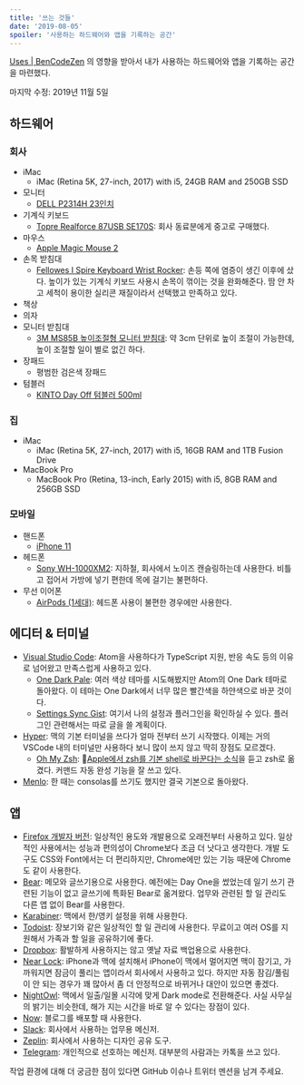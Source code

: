 ```yaml
---
title: '쓰는 것들'
date: '2019-08-05'
spoiler: '사용하는 하드웨어와 앱을 기록하는 공간'
---
```


[Uses | BenCodeZen](https://www.bencodezen.io/uses/) 의 영향을 받아서 내가 사용하는 하드웨어와 앱을 기록하는 공간을 마련했다.

마지막 수정: 2019년 11월 5일

## 하드웨어

### 회사

- iMac
  - iMac (Retina 5K, 27-inch, 2017) with i5, 24GB RAM and 250GB SSD
- 모니터
  - [DELL P2314H 23인치](https://www.dell.com/ee/business/p/dell-p2314h/pd)
- 기계식 키보드
  - [Topre Realforce 87USB SE170S](https://www.amazon.com/Topre-Realforce-Keyboard-English-Layout/dp/B00542RTIU): 회사 동료분에게 중고로 구매했다.
- 마우스
  - [Apple Magic Mouse 2](https://www.apple.com/kr/shop/product/MLA02KH/A/magic-mouse-2-%EC%8B%A4%EB%B2%84)
- 손목 받침대
  - [Fellowes I Spire Keyboard Wrist Rocker](https://www.amazon.com/Fellowes-I-Spire-Keyboard-Rocking-9314601/dp/B0114MTFWG?): 손등 쪽에 염증이 생긴 이후에 샀다. 높이가 있는 기계식 키보드 사용시 손목이 꺾이는 것을 완화해준다. 땀 안 차고 세척이 용이한 실리콘 재질이라서 선택했고 만족하고 있다.
- 책상
- 의자
- 모니터 받침대
  - [3M MS85B 높이조절형 모니터 받침대](http://prod.danawa.com/info/?pcode=7839571&cate=1534153): 약 3cm 단위로 높이 조절이 가능한데, 높이 조절할 일이 별로 없긴 하다.
- 장패드
  - 평범한 검은색 장패드
- 텀블러
  - [KINTO Day Off 텀블러 500ml](https://kintostore.com/products/day-off-tumbler)

### 집

- iMac
  - iMac (Retina 5K, 27-inch, 2017) with i5, 16GB RAM and 1TB Fusion Drive
- MacBook Pro
  - MacBook Pro (Retina, 13-inch, Early 2015) with i5, 8GB RAM and 256GB SSD

### 모바일

- 핸드폰
  - [iPhone 11](https://www.apple.com/kr/iphone-11/)
- 헤드폰
  - [Sony WH-1000XM2](https://www.sony.co.kr/electronics/headband-headphones/wh-1000xm2): 지하철, 회사에서 노이즈 캔슬링하는데 사용한다. 비틀고 접어서 가방에 넣기 편한데 목에 걸기는 불편하다.
- 무선 이어폰
  - [AirPods (1세대)](https://support.apple.com/kb/SP750?locale=ko_KR): 헤드폰 사용이 불편한 경우에만 사용한다.

## 에디터 & 터미널

- [Visual Studio Code](https://code.visualstudio.com/): Atom을 사용하다가 TypeScript 지원, 반응 속도 등의 이유로 넘어왔고 만족스럽게 사용하고 있다.
  - [One Dark Pale](https://marketplace.visualstudio.com/items?itemName=szastupov.one-dark-pale): 여러 색상 테마를 시도해봤지만 Atom의 One Dark 테마로 돌아왔다. 이 테마는 One Dark에서 너무 많은 빨간색을 하얀색으로 바꾼 것이다.
  - [Settings Sync Gist](https://gist.github.com/choyongjoon/7575b88818edc6ba499b6b026bafc76b): 여기서 나의 설정과 플러그인을 확인하실 수 있다. 플러그인 관련해서는 따로 글을 쓸 계획이다.
- [Hyper](https://hyper.is/): 맥의 기본 터미널을 쓰다가 얼마 전부터 쓰기 시작했다. 이제는 거의 VSCode 내의 터미널만 사용하다 보니 많이 쓰지 않고 딱히 장점도 모르겠다.
  - [Oh My Zsh](https://ohmyz.sh/): [Apple에서 zsh를 기본 shell로 바꾼다는 소식](https://www.theverge.com/2019/6/4/18651872/apple-macos-catalina-zsh-bash-shell-replacement-features)을 듣고 zsh로 옮겼다. 커맨드 자동 완성 기능을 잘 쓰고 있다.
- [Menlo](<https://en.wikipedia.org/wiki/Menlo_(typeface)>): 한 때는 consolas를 쓰기도 했지만 결국 기본으로 돌아왔다.

## 앱

- [Firefox 개발자 버전](https://www.mozilla.org/ko/firefox/developer/): 일상적인 용도와 개발용으로 오래전부터 사용하고 있다. 일상적인 사용에서는 성능과 편의성이 Chrome보다 조금 더 낫다고 생각한다. 개발 도구도 CSS와 Font에서는 더 편리하지만, Chrome에만 있는 기능 때문에 Chrome도 같이 사용한다.
- [Bear](https://bear.app/): 메모와 글쓰기용으로 사용한다. 예전에는 Day One을 썼었는데 일기 쓰기 관련된 기능이 없고 글쓰기에 특화된 Bear로 옮겨왔다. 업무와 관련된 할 일 관리도 다른 앱 없이 Bear를 사용한다.
- [Karabiner](https://pqrs.org/osx/karabiner/): 맥에서 한/영키 설정을 위해 사용한다.
- [Todoist](https://todoist.com/?lang=ko): 장보기와 같은 일상적인 할 일 관리에 사용한다. 무료이고 여러 OS를 지원해서 가족과 할 일을 공유하기에 좋다.
- [Dropbox](https://www.dropbox.com/ko/): 활발하게 사용하지는 않고 옛날 자료 백업용으로 사용한다.
- [Near Lock](https://nearlock.me/): iPhone과 맥에 설치해서 iPhone이 맥에서 멀어지면 맥이 잠기고, 가까워지면 잠금이 풀리는 앱이라서 회사에서 사용하고 있다. 하지만 자동 잠김/풀림이 안 되는 경우가 꽤 많아서 좀 더 안정적으로 바뀌거나 대안이 있으면 좋겠다.
- [NightOwl](https://nightowl.kramser.xyz/): 맥에서 일출/일몰 시각에 맞게 Dark mode로 전환해준다. 사실 사무실의 밝기는 비슷한데, 해가 지는 시간을 바로 알 수 있다는 장점이 있다.
- [Now](https://zeit.co/now): 블로그를 배포할 때 사용한다.
- [Slack](https://slack.com): 회사에서 사용하는 업무용 메신저.
- [Zeplin](https://zeplin.io/): 회사에서 사용하는 디자인 공유 도구.
- [Telegram](https://telegram.org/): 개인적으로 선호하는 메신저. 대부분의 사람과는 카톡을 쓰고 있다.

작업 환경에 대해 더 궁금한 점이 있다면 GitHub 이슈나 트위터 멘션을 남겨 주세요.

